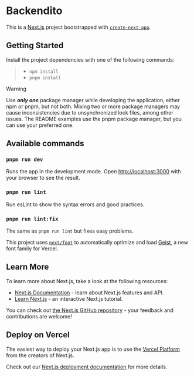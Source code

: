 # Backendito
This is a [Next.js](https://nextjs.org) project bootstrapped with [`create-next-app`](https://nextjs.org/docs/app/api-reference/cli/create-next-app).

## Getting Started

Install the project dependencies with one of the following commands:

> - `npm install`
> - `pnpm install`

> [!WARNING]
> Use ***only one*** package manager while developing the application, either npm or pnpm, but not both. Mixing two or more package managers may cause inconsistencies due to unsynchronized lock files, among other issues.
> The README examples use the pnpm package manager, but you can use your preferred one.

## Available commands

### `pnpm run dev`

Runs the app in the development mode.
Open [http://localhost:3000](http://localhost:3000) with your browser to see the result.

### `pnpm run lint`

Run esLint to show the syntax errors and good practices.

### `pnpm run lint:fix`

The same as `pnpm run lint` but fixes easy problems.

This project uses [`next/font`](https://nextjs.org/docs/app/building-your-application/optimizing/fonts) to automatically optimize and load [Geist](https://vercel.com/font), a new font family for Vercel.

## Learn More

To learn more about Next.js, take a look at the following resources:

- [Next.js Documentation](https://nextjs.org/docs) - learn about Next.js features and API.
- [Learn Next.js](https://nextjs.org/learn) - an interactive Next.js tutorial.

You can check out [the Next.js GitHub repository](https://github.com/vercel/next.js) - your feedback and contributions are welcome!

## Deploy on Vercel

The easiest way to deploy your Next.js app is to use the [Vercel Platform](https://vercel.com/new?utm_medium=default-template&filter=next.js&utm_source=create-next-app&utm_campaign=create-next-app-readme) from the creators of Next.js.

Check out our [Next.js deployment documentation](https://nextjs.org/docs/app/building-your-application/deploying) for more details.
